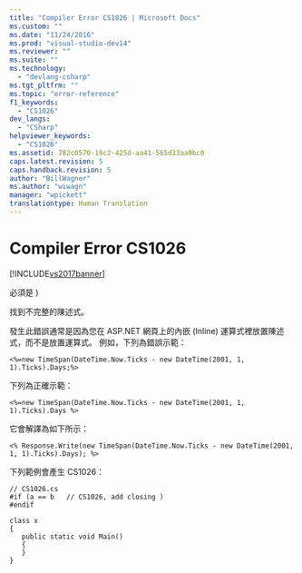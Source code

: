 ```yaml
---
title: "Compiler Error CS1026 | Microsoft Docs"
ms.custom: ""
ms.date: "11/24/2016"
ms.prod: "visual-studio-dev14"
ms.reviewer: ""
ms.suite: ""
ms.technology: 
  - "devlang-csharp"
ms.tgt_pltfrm: ""
ms.topic: "error-reference"
f1_keywords: 
  - "CS1026"
dev_langs: 
  - "CSharp"
helpviewer_keywords: 
  - "CS1026"
ms.assetid: 782c0570-19c2-425d-aa41-565d33aa9bc0
caps.latest.revision: 5
caps.handback.revision: 5
author: "BillWagner"
ms.author: "wiwagn"
manager: "wpickett"
translationtype: Human Translation
---
```

# Compiler Error CS1026
[!INCLUDE[vs2017banner](../../../csharp/includes/vs2017banner.md)]

必須是 \)  
  
 找到不完整的陳述式。  
  
 發生此錯誤通常是因為您在 ASP.NET 網頁上的內嵌 \(Inline\) 運算式裡放置陳述式，而不是放置運算式。  例如，下列為錯誤示範：  
  
```  
<%=new TimeSpan(DateTime.Now.Ticks - new DateTime(2001, 1, 1).Ticks).Days;%>  
```  
  
 下列為正確示範：  
  
```  
<%=new TimeSpan(DateTime.Now.Ticks - new DateTime(2001, 1, 1).Ticks).Days %>  
```  
  
 它會解譯為如下所示：  
  
```  
<% Response.Write(new TimeSpan(DateTime.Now.Ticks - new DateTime(2001, 1, 1).Ticks).Days); %>  
```  
  
 下列範例會產生 CS1026：  
  
```  
// CS1026.cs  
#if (a == b   // CS1026, add closing )  
#endif  
  
class x  
{  
   public static void Main()  
   {  
   }  
}  
```